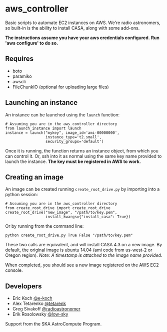 # aws_controller

Basic scripts to automate EC2 instances on AWS. We're radio astronomers, so built-in is the ability to install CASA, along with some add-ons.

**The instructions assume you have your aws credentials configured.**
**Run 'aws configure' to do so.**

Requires
--------
* boto
* paramiko
* awscli
* FileChunkIO (optional for uploading large files)

Launching an instance
---------------------
An instance can be launched using the ```launch``` function:
```
# Assuming you are in the aws_controller directory
from launch_instance import launch
instance = launch("mykey", image_id='ami-00000000',
                  instance_type='t2.small',
                  security_groups='default')
```
Once it is running, the function returns an instance object, from which you can control it. Or, ssh into it as normal using the same key name provided to launch the instance. **The key must be registered in AWS to work.**

Creating an image
-----------------
An image can be created running ```create_root_drive.py``` by importing into a python session:
```
# Assuming you are in the aws_controller directory
from create_root_drive import create_root_drive
create_root_drive("new_image", "/path/to/key.pem",
                  install_kwargs={"install_casa": True})
```
Or by running from the command line:
```
python create_root_drive.py True False "/path/to/key.pem"
```
These two calls are equivalent, and will install CASA 4.3 on a new image. By default, the original image is ubuntu 14.04 (ami code from us-west-2 or Oregon region).
*Note: A timestamp is attached to the image name provided.*

When completed, you should see a new image registered on the AWS EC2 console.

Developers
----------
* Eric Koch [@e-koch](https://github.com/e-koch)
* Alex Tetarenko [@tetarenk](https://github.com/tetarenk)
* Greg Sivakoff [@radioastronomer](https://github.com/radioastronomer)
* Erik Rosolowsky [@low-sky](https://github.com/low-sky)

Support from the SKA AstroCompute Program.

